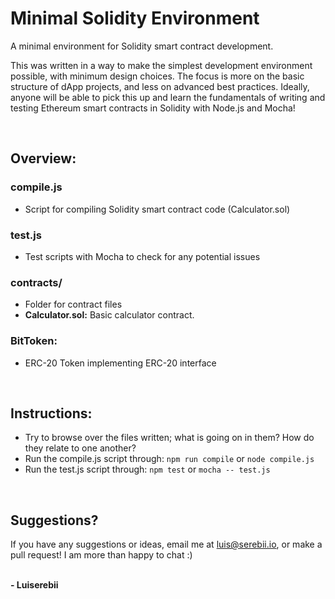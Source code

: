 # Minimal Solidity Environment
A minimal environment for Solidity smart contract development.

This was written in a way to make the simplest development environment possible, with minimum design choices. The focus is more on the basic structure of dApp projects, and less on advanced best practices. Ideally, anyone will be able to pick this up and learn the fundamentals of writing and testing Ethereum smart contracts in Solidity with Node.js and Mocha!

<br>

## Overview:
### compile.js 
* Script for compiling Solidity smart contract code (Calculator.sol)

### test.js 
* Test scripts with Mocha to check for any potential issues

### contracts/
* Folder for contract files
* <b>Calculator.sol:</b> Basic calculator contract.

### BitToken:
* ERC-20 Token implementing ERC-20 interface

<br>

## Instructions:
* Try to browse over the files written; what is going on in them? How do they relate to one another?
* Run the compile.js script through: `npm run compile` or `node compile.js`
* Run the test.js script through: `npm test` or `mocha -- test.js`

<br>

## Suggestions?
If you have any suggestions or ideas, email me at luis@serebii.io, or make a pull request! I am more than happy to chat :) <br>
<br>

<b> - Luiserebii</b>
